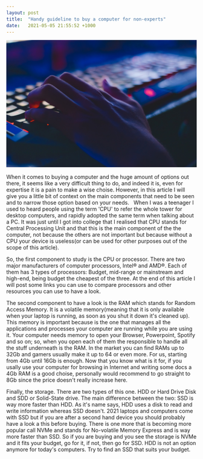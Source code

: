 ```yaml
---
layout: post
title:  "Handy guideline to buy a computer for non-experts"
date:   2021-05-05 21:55:52 +1000
---
```

![Buying a computer](/imgs/buying%20a%20computer.jpg)

When it comes to buying a computer and the huge amount of options out there, it seems like a very difficult thing to do, and indeed it is, even for expertise it is a pain to make a wise choise. However, in this article I will give you a little bit of context on the main components that need to be seen and to narrow those option based on your needs.
 
When I was a teenager I used to heard people using the term 'CPU' to refer the whole tower for desktop computers, and rapidly adopted the same term when talking about a PC. It was just until I got into college that I realised that CPU stands for Central Processing Unit and that this is the main component of the the computer, not because the others are not important but because without a CPU your device is useless(or can be used for other purposes out of the scope of this article). 

So, the first component to study is the CPU or processor. There are two major manufacturers of computer processors, Intel® and AMD®. Each of them has 3 types of processors: Budget, mid-range or mainstream and high-end, being budget the cheapest of the three. At the end of this article I will post some links you can use to compare processors and other resources you can use to have a look.

The second component to have a look is the RAM which stands for Random Access Memory. It is a volatile memory(meaning that it is only available when your laptop is running, as soon as you shut it down it's cleaned up). This memory is important because is the one that manages all the applications and processes your computer are running while you are using it. Your computer needs memory to open your Browser, Powerpoint, Spotify and so on; so, when you open each of them the responsible to handle all the stuff underneath is the RAM. In the market you can find RAMs up to 32Gb and gamers usually make it up to 64 or even more. For us, starting from 4Gb until 16Gb is enough. Now that you know what is it for, if you usally use your computer for browsing in Internet and writing some docs a 4Gb RAM is a good choise, personally would recommend to go straight to 8Gb since the price doesn't really increase here. 

Finally, the storage. There are two types of this one. HDD or Hard Drive Disk and SDD or Solid-State drive. The main difference between the two: SSD is way more faster than HDD. As it's name says, HDD uses a disk to read and write information whereas SSD doesn't. 2021 laptops and computers come with SSD but if you are after a second hand device you should probably have a look a this before buying. There is one more that is becoming more popular call NVMe and stands for No-volatile Memory Express and is way more faster than SSD. So if you are buying and you see the storage is NVMe and it fits your budget, go for it, if not, then go for SSD. HDD is not an option anymore for today's computers. Try to find an SSD that suits your budget.

